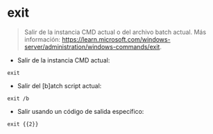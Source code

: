 # exit

> Salir de la instancia CMD actual o del archivo batch actual.
> Más información: <https://learn.microsoft.com/windows-server/administration/windows-commands/exit>.

- Salir de la instancia CMD actual:

`exit`

- Salir del [b]atch script actual:

`exit /b`

- Salir usando un código de salida específico:

`exit {{2}}`
